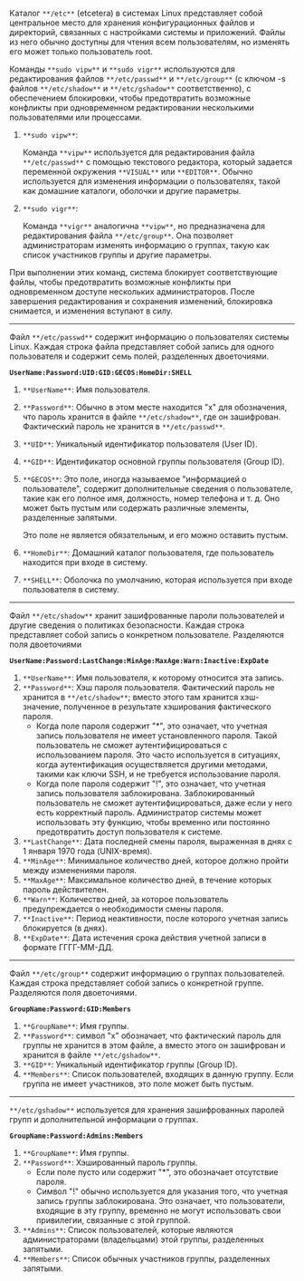Каталог `**/etc**` (etcetera) в системах Linux представляет собой центральное место для хранения конфигурационных файлов и директорий, связанных с настройками системы и приложений. Файлы из него обычно доступны для чтения всем пользователям, но изменять его может только пользователь root.

Команды `**sudo vipw**` и `**sudo vigr**` используются для редактирования файлов `**/etc/passwd**` и `**/etc/group**` (с ключом -s файлов `**/etc/shadow**` и `**/etc/gshadow**` соответственно), с обеспечением блокировки, чтобы предотвратить возможные конфликты при одновременном редактировании несколькими пользователями или процессами.

1. `**sudo vipw**`:
    
    Команда `**vipw**` используется для редактирования файла `**/etc/passwd**` с помощью текстового редактора, который задается переменной окружения `**VISUAL**` или `**EDITOR**`. Обычно используется для изменения информации о пользователях, такой как домашние каталоги, оболочки и другие параметры.
    
2. `**sudo vigr**`:
    
    Команда `**vigr**` аналогична `**vipw**`, но предназначена для редактирования файла `**/etc/group**`. Она позволяет администраторам изменять информацию о группах, такую как список участников группы и другие параметры.
    

При выполнении этих команд, система блокирует соответствующие файлы, чтобы предотвратить возможные конфликты при одновременном доступе нескольких администраторов. После завершения редактирования и сохранения изменений, блокировка снимается, и изменения вступают в силу.

---

Файл `**/etc/passwd**` содержит информацию о пользователях системы Linux. Каждая строка файла представляет собой запись для одного пользователя и содержит семь полей, разделенных двоеточиями.

**`UserName:Password:UID:GID:GECOS:HomeDir:SHELL`**

1. `**UserName**`: Имя пользователя.
2. `**Password**`: Обычно в этом месте находится "x" для обозначения, что пароль хранится в файле `**/etc/shadow**`, где он зашифрован. Фактический пароль не хранится в `**/etc/passwd**`.
3. `**UID**`: Уникальный идентификатор пользователя (User ID).
4. `**GID**`: Идентификатор основной группы пользователя (Group ID).
5. `**GECOS**`: Это поле, иногда называемое "информацией о пользователе", содержит дополнительные сведения о пользователе, такие как его полное имя, должность, номер телефона и т. д. Оно может быть пустым или содержать различные элементы, разделенные запятыми.
    
    Это поле не является обязательным, и его можно оставить пустым.
    
6. `**HomeDir**`: Домашний каталог пользователя, где пользователь находится при входе в систему.
7. `**SHELL**`: Оболочка по умолчанию, которая используется при входе пользователя в систему.

---

Файл `**/etc/shadow**` хранит зашифрованные пароли пользователей и другие сведения о политиках безопасности. Каждая строка представляет собой запись о конкретном пользователе. Разделяются поля двоеточиями

**`UserName:Password:LastChange:MinAge:MaxAge:Warn:Inactive:ExpDate`**

1. `**UserName**`: Имя пользователя, к которому относится эта запись.
2. `**Password**`: Хэш пароля пользователя. Фактический пароль не хранится в `**/etc/shadow**`; вместо этого там хранится хэш-значение, полученное в результате хэширования фактического пароля.
    - Когда поле пароля содержит "*", это означает, что учетная запись пользователя не имеет установленного пароля. Такой пользователь не сможет аутентифицироваться с использованием пароля. Это часто используется в ситуациях, когда аутентификация осуществляется другими методами, такими как ключи SSH, и не требуется использование пароля.
    - Когда поле пароля содержит "!", это означает, что учетная запись пользователя заблокирована. Заблокированный пользователь не сможет аутентифицироваться, даже если у него есть корректный пароль. Администратор системы может использовать эту функцию, чтобы временно или постоянно предотвратить доступ пользователя к системе.
3. `**LastChange**`: Дата последней смены пароля, выраженная в днях с 1 января 1970 года (UNIX-время).
4. `**MinAge**`: Минимальное количество дней, которое должно пройти между изменениями пароля.
5. `**MaxAge**`: Максимальное количество дней, в течение которых пароль действителен.
6. `**Warn**`: Количество дней, за которое пользователь предупреждается о необходимости смены пароля.
7. `**Inactive**`: Период неактивности, после которого учетная запись блокируется (в днях).
8. `**ExpDate**`: Дата истечения срока действия учетной записи в формате ГГГГ-ММ-ДД.

---

Файл `**/etc/group**` содержит информацию о группах пользователей. Каждая строка представляет собой запись о конкретной группе. Разделяются поля двоеточиями.

**`GroupName:Password:GID:Members`**

1. `**GroupName**`: Имя группы.
2. `**Password**`: символ "x" обозначает, что фактический пароль для группы не хранится в этом файле, а вместо этого он зашифрован и хранится в файле `**/etc/gshadow**`.
3. `**GID**`: Уникальный идентификатор группы (Group ID).
4. `**Members**`: Список пользователей, входящих в данную группу. Если группа не имеет участников, это поле может быть пустым.

---

`**/etc/gshadow**` используется для хранения зашифрованных паролей групп и дополнительной информации о группах.

**`GroupName:Password:Admins:Members`**

1. `**GroupName**`: Имя группы.
2. `**Password**`: Хэшированный пароль группы.
    - Если поле пусто или содержит "*", это обозначает отсутствие пароля.
    - Символ "!" обычно используется для указания того, что учетная запись группы заблокирована. Это означает, что пользователи, входящие в эту группу, временно не могут использовать свои привилегии, связанные с этой группой.
3. `**Admins**`: Список пользователей, которые являются администраторами (владельцами) этой группы, разделенных запятыми.
4. `**Members**`: Список обычных участников группы, разделенных запятыми.
<div class="page-break" style="page-break-before: always;"></div>
